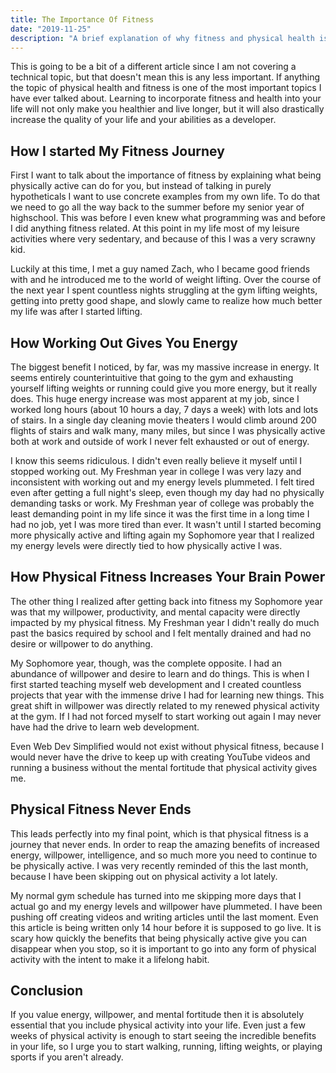 ```yaml
---
title: The Importance Of Fitness
date: "2019-11-25"
description: "A brief explanation of why fitness and physical health is so important, especially for programmers."
---
```


This is going to be a bit of a different article since I am not covering a technical topic, but that doesn't mean this is any less important. If anything the topic of physical health and fitness is one of the most important topics I have ever talked about. Learning to incorporate fitness and health into your life will not only make you healthier and live longer, but it will also drastically increase the quality of your life and your abilities as a developer.

## How I started My Fitness Journey

First I want to talk about the importance of fitness by explaining what being physically active can do for you, but instead of talking in purely hypotheticals I want to use concrete examples from my own life. To do that we need to go all the way back to the summer before my senior year of highschool. This was before I even knew what programming was and before I did anything fitness related. At this point in my life most of my leisure activities where very sedentary, and because of this I was a very scrawny kid.

Luckily at this time, I met a guy named Zach, who I became good friends with and he introduced me to the world of weight lifting. Over the course of the next year I spent countless nights struggling at the gym lifting weights, getting into pretty good shape, and slowly came to realize how much better my life was after I started lifting.

## How Working Out Gives You Energy

The biggest benefit I noticed, by far, was my massive increase in energy. It seems entirely counterintuitive that going to the gym and exhausting yourself lifting weights or running could give you more energy, but it really does. This huge energy increase was most apparent at my job, since I worked long hours (about 10 hours a day, 7 days a week) with lots and lots of stairs. In a single day cleaning movie theaters I would climb around 200 flights of stairs and walk many, many miles, but since I was physically active both at work and outside of work I never felt exhausted or out of energy. 

I know this seems ridiculous. I didn't even really believe it myself until I stopped working out. My Freshman year in college I was very lazy and inconsistent with working out and my energy levels plummeted. I felt tired even after getting a full night's sleep, even though my day had no physically demanding tasks or work. My Freshman year of college was probably the least demanding point in my life since it was the first time in a long time I had no job, yet I was more tired than ever. It wasn't until I started becoming more physically active and lifting again my Sophomore year that I realized my energy levels were directly tied to how physically active I was.

## How Physical Fitness Increases Your Brain Power

The other thing I realized after getting back into fitness my Sophomore year was that my willpower, productivity, and mental capacity were directly impacted by my physical fitness. My Freshman year I didn't really do much past the basics required by school and I felt mentally drained and had no desire or willpower to do anything.

My Sophomore year, though, was the complete opposite. I had an abundance of willpower and desire to learn and do things. This is when I first started teaching myself web development and I created countless projects that year with the immense drive I had for learning new things. This great shift in willpower was directly related to my renewed physical activity at the gym. If I had not forced myself to start working out again I may never have had the drive to learn web development.

Even Web Dev Simplified would not exist without physical fitness, because I would never have the drive to keep up with creating YouTube videos and running a business without the mental fortitude that physical activity gives me.

## Physical Fitness Never Ends

This leads perfectly into my final point, which is that physical fitness is a journey that never ends. In order to reap the amazing benefits of increased energy, willpower, intelligence, and so much more you need to continue to be physically active. I was very recently reminded of this the last month, because I have been skipping out on physical activity a lot lately.

My normal gym schedule has turned into me skipping more days that I actual go and my energy levels and willpower have plummeted. I have been pushing off creating videos and writing articles until the last moment. Even this article is being written only 14 hour before it is supposed to go live. It is scary how quickly the benefits that being physically active give you can disappear when you stop, so it is important to go into any form of physical activity with the intent to make it a lifelong habit.

## Conclusion

If you value energy, willpower, and mental fortitude then it is absolutely essential that you include physical activity into your life. Even just a few weeks of physical activity is enough to start seeing the incredible benefits in your life, so I urge you to start walking, running, lifting weights, or playing sports if you aren't already.